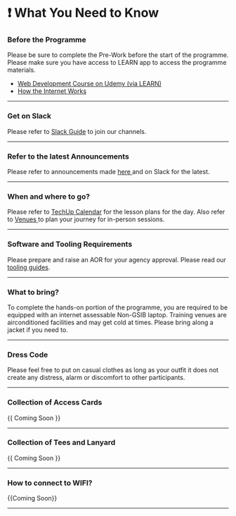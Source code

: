 # ❗ What You Need to Know

### Before the Programme

Please be sure to complete the Pre-Work before the start of the programme. Please make sure you have access to LEARN app to access the programme materials.

* [Web Development Course on Udemy (via LEARN)](../pre-work/mandatory-course-udemy.md)
* [How the Internet Works](../supplementary-resources/how-does-the-internet-work.md)

***

### Get on Slack

Please refer to [Slack Guide](../pre-work/tooling-and-software/slack.md) to join our channels.

***

### Refer to the latest Announcements

Please refer to announcements made [here ](announcements.md)and on Slack for the latest.

***

### When and where to go?

Please refer to [TechUp Calendar](tech-up-calendar.md) for the lesson plans for the day. Also refer to [Venues ](venues.md)to plan your journey for in-person sessions.

***

### Software and Tooling Requirements

Please prepare and raise an AOR for your agency approval. Please read our [tooling guides](../pre-work/tooling-and-software/).

***

### What to bring?

To complete the hands-on portion of the programme, you are required to be equipped with an internet assessable Non-GSIB laptop. Training venues are airconditioned facilities and may get cold at times. Please bring along a jacket if you need to.

***

### Dress Code

Please feel free to put on casual clothes as long as your outfit it does not create any distress, alarm or discomfort to other participants.

***

### Collection of Access Cards

\{{ Coming Soon \}}

***

### Collection of Tees and Lanyard

\{{ Coming Soon \}}

***

### How to connect to WIFI?

\{{Coming Soon\}}

***







